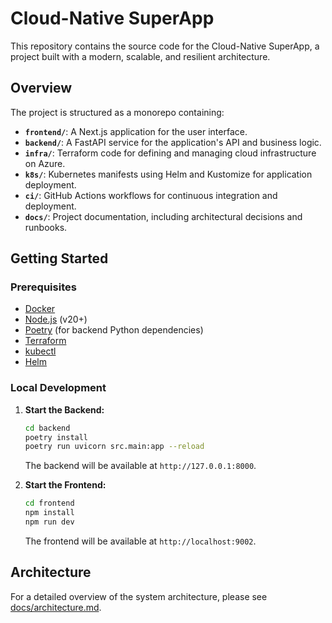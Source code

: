 # Cloud-Native SuperApp

This repository contains the source code for the Cloud-Native SuperApp, a project built with a modern, scalable, and resilient architecture.

## Overview

The project is structured as a monorepo containing:
- **`frontend/`**: A Next.js application for the user interface.
- **`backend/`**: A FastAPI service for the application's API and business logic.
- **`infra/`**: Terraform code for defining and managing cloud infrastructure on Azure.
- **`k8s/`**: Kubernetes manifests using Helm and Kustomize for application deployment.
- **`ci/`**: GitHub Actions workflows for continuous integration and deployment.
- **`docs/`**: Project documentation, including architectural decisions and runbooks.

## Getting Started

### Prerequisites

- [Docker](https://docs.docker.com/get-docker/)
- [Node.js](https://nodejs.org/en/) (v20+)
- [Poetry](https://python-poetry.org/docs/#installation) (for backend Python dependencies)
- [Terraform](https://learn.hashicorp.com/tutorials/terraform/install-cli)
- [kubectl](https://kubernetes.io/docs/tasks/tools/install-kubectl/)
- [Helm](https://helm.sh/docs/intro/install/)

### Local Development

1.  **Start the Backend:**
    ```bash
    cd backend
    poetry install
    poetry run uvicorn src.main:app --reload
    ```
    The backend will be available at `http://127.0.0.1:8000`.

2.  **Start the Frontend:**
    ```bash
    cd frontend
    npm install
    npm run dev
    ```
    The frontend will be available at `http://localhost:9002`.

## Architecture

For a detailed overview of the system architecture, please see [docs/architecture.md](./docs/architecture.md).
